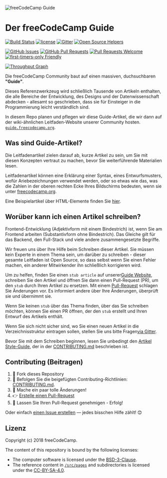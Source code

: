 ![freeCodeCamp Guide](https://s3.amazonaws.com/freecodecamp/wide-social-banner.png)

# Der freeCodeCamp Guide

[![Build Status](https://img.shields.io/travis/freeCodeCamp/guide/master.svg?style=flat-square)](https://travis-ci.org/freeCodeCamp/guide) [![license](https://img.shields.io/badge/license-BSD--3--Clause-lightgrey.svg?style=flat-square)](https://opensource.org/licenses/BSD-3-Clause)  [![Gitter](https://img.shields.io/gitter/room/freeCodeCamp/Contributors.svg?style=flat-square)](https://gitter.im/freeCodeCamp/Contributors)
[![Open Source Helpers](https://www.codetriage.com/freecodecamp/guide/badges/users.svg)](https://www.codetriage.com/freecodecamp/guide)

[![GitHub Issues](https://img.shields.io/github/issues/freeCodeCamp/guide.svg?style=flat-square)](https://github.com/freeCodeCamp/guide/issues) [![GitHub Pull Requests](https://img.shields.io/github/issues-pr/freeCodeCamp/guide.svg?style=flat-square)](https://github.com/freeCodeCamp/guide/pulls) [![Pull Requests Welcome](https://img.shields.io/badge/PRs-welcome-brightgreen.svg?style=flat-square)](http://makeapullrequest.com)
[![first-timers-only Friendly](https://img.shields.io/badge/first--timers--only-friendly-blue.svg?style=flat-square)](http://www.firsttimersonly.com/)

[![Throughput Graph](https://graphs.waffle.io/freeCodeCamp/guide/throughput.svg)](https://waffle.io/freeCodeCamp/guide/metrics)

Die freeCodeCamp Community baut auf einen massiven, duchsuchbaren **"Guide"**.

Dieses Referenzwerkzeug wird schließlich Tausende von Artikeln enthalten, die alle Bereiche der Entwicklung, des Designs und der Datenwissenschaft abdecken - allesamt so geschrieben, dass sie für Einsteiger in die Programmierung leicht verständlich sind.

In diesem Repo planen und pflegen wir diese Guide-Artikel, die wir dann auf der wiki-ähnlichen Leitfaden-Website unserer Community hosten. [`guide.freecodecamp.org`](https://guide.freecodecamp.org).

## Was sind Guide-Artikel?

Die Leitfadenartikel zielen darauf ab, kurze Artikel zu sein, um Sie mit diesen Konzepten vertraut zu machen, bevor Sie weiterführende Materialien lesen.

Leitfadenartikel können eine Erklärung einer Syntax, eines Entwurfsmusters, wofür Ariebezeichnungen verwendet werden, oder so etwas wie das, was die Zahlen in der oberen rechten Ecke Ihres Bildschirms bedeuten, wenn sie unter [freecodecamp.org](https://freecodecamp.org).

Eine Beispielartikel über HTML-Elemente finden Sie [hier](./src/pages/html/elements/index.md).

## Worüber kann ich einen Artikel schreiben?

Frontend-Entwicklung (Adjektivform mit einem Bindestrich) ist, wenn Sie am Frontend arbeiten (Substantivform ohne Bindestrich). Das Gleiche gilt für das Backend, den Full-Stack und viele andere zusammengesetzte Begriffe.

Wir freuen uns über Ihre Hilfe beim Schreiben dieser Artikel. Sie müssen kein Experte in einem Thema sein, um darüber zu schreiben - dieser gesamte Leitfaden ist Open Source, so dass selbst wenn Sie einen Fehler machen, ein anderer Mitwirkender ihn schließlich korrigieren wird.

Um zu helfen, finden Sie einen `stub article` auf unserer[Guide Website](https://guide.freecodecamp.org/), schreiben Sie den Artikel und öffnen Sie dann einen Pull-Request (PR), um den `stub` durch Ihren Artikel zu ersetzen. Mit einem [Pull-Request](https://help.github.com/articles/about-pull-requests/) schlagen Sie Änderungen vor. Es informiert andere über Ihre Änderungen, überprüft sie und übernimmt sie.

Wenn Sie keinen `stub` über das Thema finden, über das Sie schreiben möchten, können Sie einen PR öffnen, der den `stub` erstellt und Ihren Entwurf des Artikels enthält.

Wenn Sie sich nicht sicher sind, wo Sie einen neuen Artikel in die Verzeichnisstruktur eintragen sollen, stellen Sie uns bitte Fragen[via Gitter](https://gitter.im/freeCodeCamp/Contributors).

Bevor Sie mit dem Schreiben beginnen, lesen Sie unbedingt den [Artikel Style-Guide](https://github.com/freeCodeCamp/guide/blob/master/CONTRIBUTING.md#article-style-guide), der in der [CONTRIBUTING.md](CONTRIBUTING.md) beschrieben ist.

## Contributing (Beitragen)

1. 🍴 Fork dieses Repository
2. 👀️ Befolgen Sie die beigefügten Contributing-Richtlinien:  [CONTRIBUTING.md](CONTRIBUTING.md).
3. 🔧 Mache ein paar tolle Änderungen!
4. 👉 [Erstelle einen Pull-Request](https://github.com/freeCodeCamp/guide/compare)
5. 🎉 Lassen Sie Ihren Pull-Request genehmigen - Erfolg!

Oder einfach [einen Issue erstellen](https://github.com/freeCodeCamp/guide/issues) — jedes bisschen Hilfe zählt! 😊

## Lizenz

Copyright (c) 2018 freeCodeCamp.

The content of this repository is bound by the following licenses:
- The computer software is licensed under the [BSD-3-Clause](./LICENSE.md).
- The reference content in [`/src/pages`](/src/pages) and subdirectories is licensed under the [CC-BY-SA-4.0](./src/pages/LICENSE.md).
